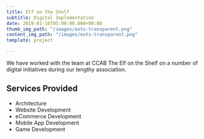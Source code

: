 ```yaml
---
title: Elf on the Shelf
subtitle: Digital Implementation
date: 2019-01-16T05:00:00.000+00:00
thumb_img_path: "/images/eots-transparent.png"
content_img_path: "/images/eots-transparent.png"
template: project

---
```

We have worked with the team at CCAB The Elf on the Shelf on a number of digital initiatives during our lengthy association.

## Services Provided

* Architecture
* Website Development
* eCommerce Development
* Mobile App Development
* Game Development
